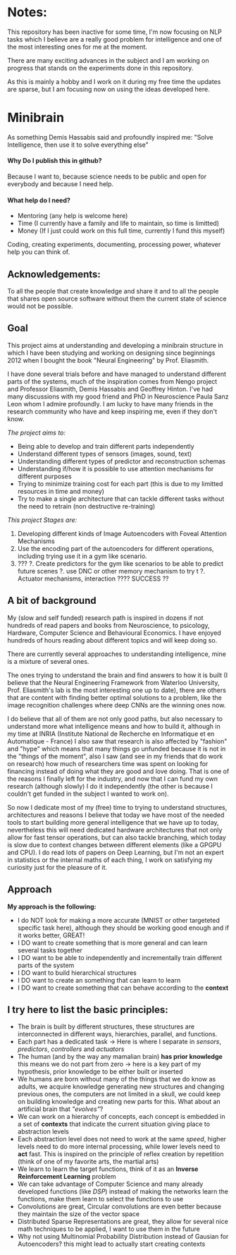 # Notes:

This repository has been inactive for some time, I'm now focusing on NLP tasks which I believe are a really good problem for intelligence and one of the most interesting ones for me at the moment.

There are many exciting advances in the subject and I am working on progress that stands on the experiments done in this repository. 

As this is mainly a hobby and I work on it during my free time the updates are sparse, but I am focusing now on using the ideas developed here.

# Minibrain

As something Demis Hassabis said and profoundly inspired me: "Solve Intelligence, then use it to solve everything else"


#### Why Do I publish this in github?

  Because I want to, because science needs to be public and open for everybody and because I need help.

#### What help do I need?

- Mentoring (any help is welcome here)
- Time (I currently have a family and life to maintain, so time is limitted)
- Money (If I just could work on this full time, currently I fund this myself)

Coding, creating experiments, documenting, processing power, whatever help you can think of.

## Acknowledgements:

To all the people that create knowledge and share it and to all the people that shares open source software without them the current state of science would not be possible.


## Goal

This project aims at understanding and developing a minibrain structure in which I have been studying and working on designing since beginnings 2012 when I bought the book "Neural Engineering" by Prof. Eliasmith. 

I have done several trials before and have managed to understand different parts of the systems, much of the inspiration comes from Nengo project and Professor Eliasmith, Demis Hassabis and Geoffrey Hinton. I've had many discussions with my good friend and PhD in Neuroscience Paula  Sanz Leon whom I admire profoundly. I am lucky to have many friends in the research community who have and keep inspiring me, even if they don't know.



_The project aims to:_

 - Being able to develop and train different parts independently
 - Understand different types of sensors (images, sound, text)
 - Understanding different types of predictor and reconstruction schemas
 - Understanding if/how it is possible to use attention mechanisms for different purposes
 - Trying to minimize training cost for each part (this is due to my limitted resources in time and money)
 - Try to make a single architecture that can tackle different tasks without the need to retrain (non destructive re-training)
 
 
 
_This project Stages are:_

 1. Developing different kinds of Image Autoencoders with Foveal Attention Mechanisms
 2. Use the encoding part of the autoencoders for different operations, including trying use it in a gym like scenario.
 3. ???
 ?. Create predictors for the gym like scenarios to be able to predict future scenes
 ?. use DNC or other memory mechanism to try t
 ?. Actuator mechanisms, interaction
 ???? SUCCESS ?? 
 
 
## A bit of background

My (slow and self funded) research path is inspired in dozens if not hundreds of read papers and books from Neuroscience, to psicology, Hardware, Computer Science and Behavioural Economics. I have enjoyed hundreds of hours reading about different topics and will keep doing so.

There are currently several approaches to understanding intelligence, mine is a mixture of several ones. 

The ones trying to understand the brain and find answers to how it is built (I believe that the Neural Engineering Framework from Waterloo University, Prof. Eliasmith's lab is the most interesting one up to date), there are others that are content with finding better optimal solutions to a problem, like the image recognition challenges where deep CNNs are the winning ones now.

I do believe that all of them are not only good paths, but also necessary to understand more what intelligence means and how to build it, although in my time at INRIA (Institute National de Recherche en Informatique et en Automatique - France) I also saw that research is also affected by "fashion" and "hype" which means that many things go unfunded because it is not in the "things of the moment", also I saw (and see in my friends that do work on research) how much of researchers time was spent on looking for financing instead of doing what they are good and love doing.
That is one of the reasons I finally left for the industry, and now that I can fund my own research (although slowly) I do it independently (the other is because I couldn't get funded in the subject I wanted to work on).

So now I dedicate most of my (free) time to trying to understand structures, architectures and reasons I believe that today we have most of the needed tools to start building more general intelligence that we have up to today, nevertheless this will need dedicated hardware architectures that not only allow for fast tensor operations, but can also tackle branching, which today is slow due to context changes between different elements (like a GPGPU and CPU). I do read lots of papers on Deep Learning, but I'm not an expert in statistics or the internal maths of each thing, I work on satisfying my curiosity just for the pleasure of it.

## Approach

**My approach is the following:**

- I do NOT look for making a more accurate (MNIST or other targeteted specific task here), although they should be working good enough and if it works better, GREAT!
- I DO want to create something that is more general and can learn several tasks together
- I DO want to be able to independently and incrementally train different parts of the system
- I DO want to build hierarchical structures
- I DO want to create an something that can learn to learn
- I DO want to create something that can behave according to the **context**


## I try here to list the basic principles:

- The brain is built by different structures, these structures are interconnected in different ways, hierarchies, parallel, and functions.
- Each part has a dedicated task -> Here is where I separate in _sensors_, _predictors_, _controllers_ and _actuators_
- The human (and by the way any mamalian brain) **has prior knowledge** this means we do not part from zero -> here is a key part of my hypothesis, prior knowledge to be either built or inserted
- We humans are born without many of the things that we do know as adults, we acquire knowledge generating new structures and changing previous ones, the computers are not limited in a skull, we could keep on building knowledge and creating new parts for this. What about an artificial brain that _"evolves"_?
- We can work on a hierarchy of concepts, each concept is embedded in a set of **contexts** that indicate the current situation giving place to abstraction levels
- Each abstraction level does not need to work at the same _speed_, higher levels need to do more internal processing, while lower levels need to **act** fast. This is inspired on the principle of reflex creation by repetition (think of one of my favorite arts, the martial arts)
- We learn to learn the target functions, think of it as an **Inverse Reinforcement Learning** problem
- We can take advantage of Computer Science and many already developed functions (like *DSP*) instead of making the networks learn the functions, make them learn to select the functions to use
- Convolutions are great, Circular convolutions are even better because they maintain the size of the vector space
- Distributed Sparse Representations are great, they allow for several nice math techniques to be applied, I want to use them in the future
- Why not using Multinomial Probability Distribution instead of Gausian for Autoencoders? this might lead to actually start creating contexts
